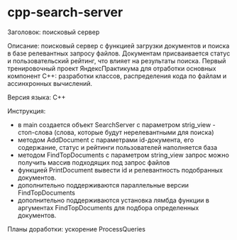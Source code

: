 # cpp-search-server

Заголовок: поисковый сервер

Описание: поисковый сервер с функцией загрузки документов и поиска в базе релевантных запросу файлов. Документам присваивается статус и пользовательский рейтинг, что влияет на результаты поиска. Первый тренировочный проект ЯндексПрактикума для отработки основных компонент С++: разработки классов, распределения кода по файлам и ассинхронных вычислений.

Версия языка: C++

Инструкция:
- в main создается объект SearchServer с параметром strig_view - стоп-слова (слова, которые будут нерелевантными для поиска)
- методом AddDocument с параметрами id-документа, его содержание, статус и рейтинги пользователей наполняется база
- методом FindTopDocuments с параметром string_view запрос можно получить массив подходящих под запрос файлов
- функцией PrintDocument вывести id и релевантность подобранных документов.
- дополнительно поддерживаются параллельные версии FindTopDocuments
- дополнительно поддерживаются установка лямбда функции в аргументах FindTopDocuments для подбора определенных документов. 

Планы доработки: ускорение ProcessQueries
